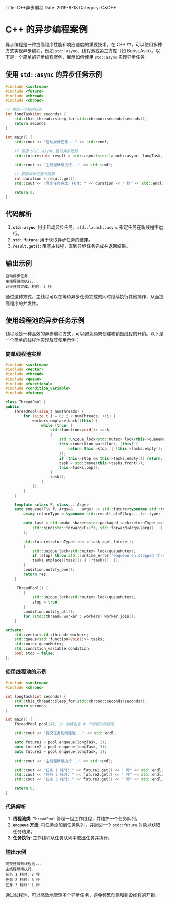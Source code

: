 Title: C++异步编程
Date: 2019-9-18
Category: C&C++

# C++ 的异步编程案例

异步编程是一种提高程序性能和响应速度的重要技术。在 C++ 中，可以使用多种方式实现异步编程，例如 `std::async`、线程池或第三方库（如 Boost.Asio）。以下是一个简单的异步编程案例，展示如何使用 `std::async` 实现异步任务。

## 使用 `std::async` 的异步任务示例

```cpp
#include <iostream>
#include <future>
#include <thread>
#include <chrono>

// 模拟一个耗时任务
int longTask(int seconds) {
    std::this_thread::sleep_for(std::chrono::seconds(seconds));
    return seconds;
}

int main() {
    std::cout << "启动异步任务..." << std::endl;

    // 使用 std::async 启动异步任务
    std::future<int> result = std::async(std::launch::async, longTask, 3);

    std::cout << "主线程继续执行..." << std::endl;

    // 获取异步任务的结果
    int duration = result.get();
    std::cout << "异步任务完成，耗时: " << duration << " 秒" << std::endl;

    return 0;
}
```

## 代码解析

1. **`std::async`**: 用于启动异步任务。`std::launch::async` 指定任务在新线程中运行。
2. **`std::future`**: 用于获取异步任务的结果。
3. **`result.get()`**: 阻塞主线程，直到异步任务完成并返回结果。

## 输出示例

```
启动异步任务...
主线程继续执行...
异步任务完成，耗时: 3 秒
```

通过这种方式，主线程可以在等待异步任务完成的同时继续执行其他操作，从而提高程序的并发性。

## 使用线程池的异步任务示例

线程池是一种高效的异步编程方式，可以避免频繁创建和销毁线程的开销。以下是一个简单的线程池实现及其使用示例：

### 简单线程池实现

```cpp
#include <iostream>
#include <vector>
#include <thread>
#include <queue>
#include <functional>
#include <condition_variable>
#include <future>

class ThreadPool {
public:
    ThreadPool(size_t numThreads) {
        for (size_t i = 0; i < numThreads; ++i) {
            workers.emplace_back([this] {
                while (true) {
                    std::function<void()> task;
                    {
                        std::unique_lock<std::mutex> lock(this->queueMutex);
                        this->condition.wait(lock, [this] {
                            return this->stop || !this->tasks.empty();
                        });
                        if (this->stop && this->tasks.empty()) return;
                        task = std::move(this->tasks.front());
                        this->tasks.pop();
                    }
                    task();
                }
            });
        }
    }

    template <class F, class... Args>
    auto enqueue(F&& f, Args&&... args) -> std::future<typename std::result_of<F(Args...)>::type> {
        using returnType = typename std::result_of<F(Args...)>::type;

        auto task = std::make_shared<std::packaged_task<returnType()>>(
            std::bind(std::forward<F>(f), std::forward<Args>(args)...)
        );

        std::future<returnType> res = task->get_future();
        {
            std::unique_lock<std::mutex> lock(queueMutex);
            if (stop) throw std::runtime_error("enqueue on stopped ThreadPool");
            tasks.emplace([task]() { (*task)(); });
        }
        condition.notify_one();
        return res;
    }

    ~ThreadPool() {
        {
            std::unique_lock<std::mutex> lock(queueMutex);
            stop = true;
        }
        condition.notify_all();
        for (std::thread& worker : workers) worker.join();
    }

private:
    std::vector<std::thread> workers;
    std::queue<std::function<void()>> tasks;
    std::mutex queueMutex;
    std::condition_variable condition;
    bool stop = false;
};
```

### 使用线程池的示例

```cpp
#include <iostream>
#include <chrono>

int longTask(int seconds) {
    std::this_thread::sleep_for(std::chrono::seconds(seconds));
    return seconds;
}

int main() {
    ThreadPool pool(4); // 创建包含 4 个线程的线程池

    std::cout << "提交任务到线程池..." << std::endl;

    auto future1 = pool.enqueue(longTask, 2);
    auto future2 = pool.enqueue(longTask, 3);
    auto future3 = pool.enqueue(longTask, 1);

    std::cout << "主线程继续执行..." << std::endl;

    std::cout << "任务 1 耗时: " << future1.get() << " 秒" << std::endl;
    std::cout << "任务 2 耗时: " << future2.get() << " 秒" << std::endl;
    std::cout << "任务 3 耗时: " << future3.get() << " 秒" << std::endl;

    return 0;
}
```

### 代码解析

1. **线程池类**: `ThreadPool` 管理一组工作线程，并维护一个任务队列。
2. **`enqueue` 方法**: 将任务添加到任务队列，并返回一个 `std::future` 对象以获取任务结果。
3. **任务执行**: 工作线程从任务队列中取出任务并执行。

### 输出示例

```
提交任务到线程池...
主线程继续执行...
任务 1 耗时: 2 秒
任务 2 耗时: 3 秒
任务 3 耗时: 1 秒
```

通过线程池，可以高效地管理多个异步任务，避免频繁创建和销毁线程的开销。